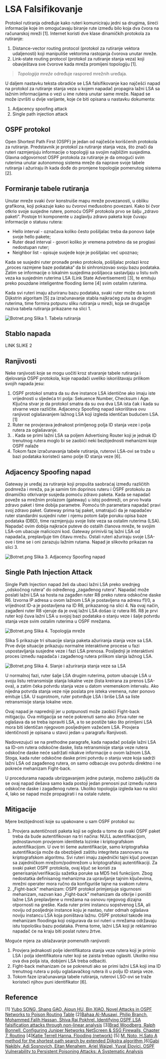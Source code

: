 # LSA Falsifikovanje

Protokol rutiranja određuje kako ruteri komuniciraju jedni sa drugima, šireći informacije koje im omogućavaju biranje rute između bilo koja dva čvora na računarskoj mreži [1]. Internet koristi dve klase dinamičkih protokola za rutiranje:

1.  Distance-vector routing protocol (protokol za rutiranje vektora udaljenosti) koji manipuliše vektorima rastojanja čvorova unutar mreže.
2.  Link-state routing protocol (protokol za rutiranje stanja veza) koji obavještava sve čvorove kada mreža promijeni topologiju [1].

> _Topologija mreže_ određuje raspored mrežnih uređaja.

U daljem nastavku teksta obradiće se LSA falsifikovanje kao najčešći napad na protokol za rutiranje stanja veza u kojem napadač propagira lažni LSA sa lažnim informacijama o vezi u ime rutera unutar same mreže. Napad se može izvršiti u dvije varijante, koje će biti opisana u nastavku dokumenta:

1.  Adjacency spoofing attack
2.  Single path injection attack

## OSPF protokol

Open Shortest Path First (OSPF) je jedan od najčešće korišćenih protokola za rutiranje. Predstavnik je protokol za rutiranje stanja veza, što znači da ruteri razmjenjuju informacije o topologiji sa svojim najbližim susjedima. Glavna odgovornost OSPF protokola za rutiranje je da omogući svim ruterima unutar autonomnog sistema mreže da naprave svoje tabele rutiranja i ažuriraju ih kada dođe do promjene topologije pomenutog sistema [2].

## Formiranje tabele rutiranja

Unutar mreže svaki čvor konstruiše mapu mreže
povezanosti, u obliku grafikona, koji pokazuje kako su čvorovi
međusobno povezani. Kako bi čvor otkrio svoje susjedne rutere, pomoću OSPF protokola prvo se šalju „zdravo paketi“. Postoje tri komponente u zaglavlju zdravo paketa koje čuvaju informacije o statusu rutera:

- Hello interval - označava koliko često pošiljalac treba da ponovo šalje svoje hello pakete;
- Ruter dead interval - govori koliko je vremena potrebno da se proglasi nedostupan ruter;
- Neighbor list - opisuje susjede koje je pošiljalac već upoznao;

Kada se susjedni ruter pronađe preko protokola, pošiljalac prolazi kroz „proces razmjene baze podataka“ da bi sinhronizovao svoju bazu podataka. Zatim se informacije o lokalnim susjedima pošiljaoca sastavljaju u listu svih veza ka susjednim ruterima LSA (Link State Advertisement) [3], te emituju preko pouzdane inteligentne flooding šeme [4] svim ostalim ruterima.

Kada svi ruteri imaju ažuriranu bazu podataka, svaki ruter može da koristi Dijkstrin algoritam [5] za izračunavanje stabla najkraćeg puta sa drugim ruterima, time formira potpunu sliku rutiranja u mreži, koja se drugačije naziva tabela rutiranja prikazane na slici 1.

![Botnet.png](Images/routing_table.png)
Slika 1. Tabela rutiranja

## Stablo napada

LINK SLIKE 2

## Ranjivosti

Neke ranjivosti koje se mogu uočiti kroz stvaranje tabele rutiranja i djelovanja OSPF protokola, koje napadači uveliko iskorištavaju prilikom svojih napada jesu:

1.  OSPF protokol smatra da su dve instance LSA identične ako imaju iste vrijednosti u sljedeća tri polja: Sekuence Number, Checksum i Age. Ključna stvar je da protokol smatra da su ova dva LSA ista čak i kada su stvarne veze različite. Adjacency Spoofing napad iskorištava ovu ranjivost oglašavanjem lažnog LSA koji izgleda identičan budućem LSA. [1]
2.  Ruter ne provjerava jednakost primljenog polja ID stanja veze i polja rutera za oglašavanje.
3.  . Kada se primi lažni LSA sa poljem Advertising Router koji je jednak ID trenutnog rutera moglo bi se zaobići neki bezbjednosti mehanizmi koje OSPF nalaže
4.  Tokom faze izračunavanja tabele rutiranja, ruterovi LSA-ovi se traže u bazi podataka koristeći samo polje ID stanja veze [6].

## Adjacency Spoofing napad

Gateway je uređaj za rutiranje koji propušta saobraćaj između različitih podmreža i mreža, pa je samim tim doprinos ruteru i OSPF protokolu za dinamičko otkrivanje susjeda pomoću zdravo paketa. Kada se napadač poveže sa mrežnim prolazom (gateway) u istoj podmreži, on prvo hvata zdravo paket i time dobija parametre. Pomoću tih parametara napadač pravi svoj zdravo paket. Gateway prima taj paket, smatrajući da je napadačev ruter standardni susjedni ruter i njemu potom šalje poruku opisa baze podataka (DBD), time razmjenjuju svoje liste veza sa ostalim ruterima (LSA). Napadač ovim dobija najkraće puteve do ostalih članova mreže, te svojim LSA-om ubacuje maliciozni kod. Gateway primivši taj lažni LSA od napadača, preplavljuje tim čitavu mrežu. Ostali ruteri ažuriraju svoje LSA-ove i time se i oni zarazuju lažnim rutama. Napad je slikovito prikazan na slici 3.

![Botnet.png](Images/adjacency_spoofig_attack.png)
Slika 3. Adjacency Spoofing napad

## Single Path Injection Attack

Single Path Injection napad želi da ubaci lažni LSA preko srednjeg „odskočnog rutera“ do određenog „zagađenog rutera“. Napadač može poslati lažni LSA sa hosta na zagađen ruter R8 preko rutera odskočne daske R6. Izvorna IP adresa u ovom lažnom LSA je postavljena na adresu f1/0, a vrijednost ID-a je postavljena na ID R6, prikazanog na slici 4. Na ovaj način, zagađeni ruter R8 vjeruje da je ovaj lažni LSA došao iz rutera R6. R8 je prvi ruter koji čuva lažni LSA u svojoj bazi podataka o stanju veze i šalje potvrdu stanja veze svim ostalim ruterima u OSPF mrežama.

![Botnet.png](Images/Network_topology_single_path_injection_attack.png)
Slika 4. Topologija mreže

Slika 5 prikazuje tri situacije slanja paketa ažuriranja stanja veze sa LSA. Prve dvije situacije prikazuju normalne interaktivne procese u fazi uspostavljanja susjedne veze i fazi LSA prenosa. Posljednji je interaktivni proces između napadača i zagađenog rutera prilikom slanja lažnog LSA.

![Botnet.png](Images/interactivities_link_state_update_process.png)
Slika 4. Slanje i ažuriranja stanja veze sa LSA

U normalnoj fazi, ruter šalje LSA drugim ruterima, potom ubacuje LSA u svoju listu retransmisije stanja lokalne veze (lista kreirana za prenos LSA-ova), a zatim čeka potvrdu stanja veze u datom vremenskom intervalu. Ako nijedna potvrda stanja veze nije poslata pre isteka vremena, ruter ponovo emituje LSA. U suprotnom, ruter potvrđuje LSA i briše LSA sa liste retransmisije stanja lokalne veze.

Ovaj napad je napredniji jer u potpunosti može zaobići Fight-back mitigaciju. Ova mitigacija se neće pokrenuti samo ako žrtva ruter ne oglašava da se treba ispraviti LSA, a to se postiže tako što primljeni LSA mora biti identičan njegovom posljednjem važećem LSA. Provjera identičnosti je opisana u stavci jedan u paragrafu Ranjivosti.

Nadovezujući se na prethodne paragrafe, kada napadač pošalje lažni LSA sa ID-om rutera odskočne daske, lista retransmisije stanja veze rutera odskočne daske neće sadržati nikakve informacije o ovom lažnom LSA. Stoga, kada ruter odskočne daske primi potvrdu o stanju veze koja sadrži lažni LSA od zagađenog rutera, on samo odbacuje ovu potvrdu direktno i ne pokreće mehanizam Fight-back.

U procedurama napada ubrizgavanjem jedne putanje, možemo zaključiti da se ovaj napad dešava samo kada postoji jedan prenosni put između rutera odskočne daske i zagađenog rutera. Ukoliko topologija izgleda kao na slici 4, lako se napad može propagirati i na ostale rutete.

## Mitigacije

Mjere bezbjednosti koje su upakovane u sam OSPF protokol su:

1.  Provjera autentičnosti paketa koji se ogleda u tome da svaki OSPF paket treba da bude autentifikovan na tri načina: NULL autentifikacijom, jednostavnom provjerom identiteta lozinke i kriptografskom autentifikacijom. U ove tri šeme autentifikacije, samo kriptografska autentifikacija može da obezbijedi zaštitu integriteta zasnovanu na kriptografskom algoritmu. Svi ruteri imaju zajednički tajni ključ povezan sa zajedničkom mrežom/podmrežom u kriptografskoj autentifikaciji. Za svaki paket OSPF protokola, ovaj ključ se koristi za generisanje/verifikaciju sažetka poruke sa MD5 heš funkcijom. Zbog nedostatka definisanog mehanizma za upravljanje tajnim ključevima, mrežni operater mora ručno da konfiguriše tajne na svakom ruteru
2.  „Fight-back” mehanizam: OSPF protokol primjenjuje sigurnosni mehanizam, nazvan kao „Fight-back” mehanizam da otkrije i poništi lažne LSA preplavljene u mrežama na osnovu njegovog dizajna otpornosti na greške. Kada ruter primi instancu sopstvenog LSA, ali noviju od posljednje instance koju je nastao, ruter odmah oglašava noviju instancu LSA koja poništava lažnu. OSPF protokol takođe ima mehanizam floodinga koji osigurava da svi ruteri u mrežama održavaju istu topološku bazu podataka. Prema tome, lažni LSA koji je reklamirao napadač će na kraju biti poslat ruteru žrtve.

Moguće mjera za ublažavanje pomenutih ranjivosti:

1. Provjera jednakosti polje identifikatora stanja veze rutera koji je primio LSA i polja identifikatora ruter koji se zaista trebao oglasiti. Ukoliko nisu ova dva polja ista, dobijeni LSA treba odbaciti.
2. Fight-back mehanizam će se pokrenuti ako se primi lažni LSA koji ima ID trenutnog rutera u polju oglašavačkog rutera ili u polju ID stanja veze.
3. Tokom faze izračunavanja tabele rutiranja, ruterovi LSO-ovi se traže koristeći njihov puni identifikator [6].

## Reference

\[1\] [Yubo SONG, Shang GAO, Aiqun HU, Bin XIAO. Novel Attacks in OSPF Networks to Poison Routing Table](https://www4.comp.polyu.edu.hk/~shanggao/publications/Novel_Attacks_in_OSPF_Networks_to_Poison_Routing_Table.pdf)
\[2\][Bahaa Al-Musawi, Philip Branch, Mohammed Falih Hassan, Shiva Raj Pokhrel. Identifying OSPF LSA falsification attacks through non-linear analysis](https://www.sciencedirect.com/science/article/abs/pii/S1389128619310333#preview-section-references)
\[3\][Brad Woodberg, Ralph Bonnell. Configuring Juniper Networks NetScreen & SSG Firewalls, Chapter 7. Routing](https://www.sciencedirect.com/topics/computer-science/link-state-advertisement#:~:text=Link%20State%20Advertisements%20%28LSAs%29%20are,BDR%20routers%20to%20announce%20changes.)
\[4\][Katie Terrell Hanna. Flooding (network)](https://www.techtarget.com/searchnetworking/definition/flooding#:~:text=In%20a%20computer%20network,%20flooding,node%20in%20a%20large%20network.)
\[5\] [M. Noto, H.Sato A method for the shortest path search by extended Dijkstra algorithm ](https://ieeexplore.ieee.org/abstract/document/886462)
\[6\][Gabi Nakibly, Adi Sosnovich, Eitan Menahem, Ariel Waizel, Yuval Elovici. OSPF Vulnerability to Persistent Poisoning Attacks: A Systematic Analysis](https://csaws.cs.technion.ac.il/~gnakibly/papers/ACSAC14.pdf)
